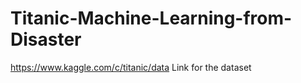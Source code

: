 # Titanic-Machine-Learning-from-Disaster
https://www.kaggle.com/c/titanic/data Link for the dataset

